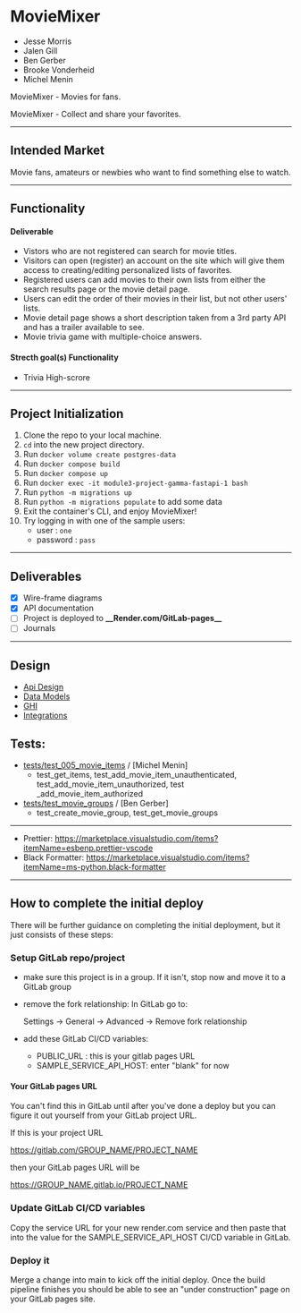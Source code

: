 # MovieMixer

- Jesse Morris
- Jalen Gill
- Ben Gerber
- Brooke Vonderheid
- Michel Menin

MovieMixer - Movies for fans.

MovieMixer - Collect and share your favorites.

---

## Intended Market

Movie fans, amateurs or newbies who want to find something else to watch.

---

## Functionality

#### Deliverable

- Vistors who are not registered can search for movie titles.
- Visitors can open (register) an account on the site which will give them access to creating/editing personalized lists of favorites.
- Registered users can add movies to their own lists from either the search results page or the movie detail page.
- Users can edit the order of their movies in their list, but not other users' lists.
- Movie detail page shows a short description taken from a 3rd party API and has a trailer available to see.
- Movie trivia game with multiple-choice answers.

#### Strecth goal(s) Functionality

- Trivia High-scrore

---

## Project Initialization

1. Clone the repo to your local machine.
2. `cd` into the new project directory.
3. Run `docker volume create postgres-data`
4. Run `docker compose build`
5. Run `docker compose up`
6. Run `docker exec -it module3-project-gamma-fastapi-1 bash`
7. Run `python -m migrations up`
8. Run `python -m migrations populate` to add some data
9. Exit the container's CLI, and enjoy MovieMixer!
10. Try logging in with one of the sample users:
    - user : `one`
    - password : `pass`

---

## Deliverables

- [x] Wire-frame diagrams
- [x] API documentation
- [ ] Project is deployed to **\_\_**Render.com/GitLab-pages**\_\_**
- [ ] Journals

---

## Design

- [Api Design](/docs/api-design.md "/docs/api-design.md")
- [Data Models](/docs/data-models.md "/docs/data-models.md")
- [GHI](/docs/ghi.md "/docs/ghi.md")
- [Integrations](/docs/integrations.md "/docs/integrations.md")

## Tests:

- [tests/test_005_movie_items](tests/test_005_movie_items) / [Michel Menin]
  - test_get_items, test_add_movie_item_unauthenticated, test_add_movie_item_unauthorized, test \_add_movie_item_authorized
- [tests/test_movie_groups](tests/test_movie_groups) / [Ben Gerber]
  - test_create_movie_group, test_get_movie_groups

---

- Prettier: <https://marketplace.visualstudio.com/items?itemName=esbenp.prettier-vscode>
- Black Formatter: <https://marketplace.visualstudio.com/items?itemName=ms-python.black-formatter>

---

## How to complete the initial deploy

There will be further guidance on completing the initial
deployment, but it just consists of these steps:

### Setup GitLab repo/project

- make sure this project is in a group. If it isn't, stop
  now and move it to a GitLab group
- remove the fork relationship: In GitLab go to:

  Settings -> General -> Advanced -> Remove fork relationship

- add these GitLab CI/CD variables:
  - PUBLIC_URL : this is your gitlab pages URL
  - SAMPLE_SERVICE_API_HOST: enter "blank" for now

#### Your GitLab pages URL

You can't find this in GitLab until after you've done a deploy
but you can figure it out yourself from your GitLab project URL.

If this is your project URL

https://gitlab.com/GROUP_NAME/PROJECT_NAME

then your GitLab pages URL will be

https://GROUP_NAME.gitlab.io/PROJECT_NAME

### Update GitLab CI/CD variables

Copy the service URL for your new render.com service and then paste
that into the value for the SAMPLE_SERVICE_API_HOST CI/CD variable
in GitLab.

### Deploy it

Merge a change into main to kick off the initial deploy. Once the build pipeline
finishes you should be able to see an "under construction" page on your GitLab
pages site.
